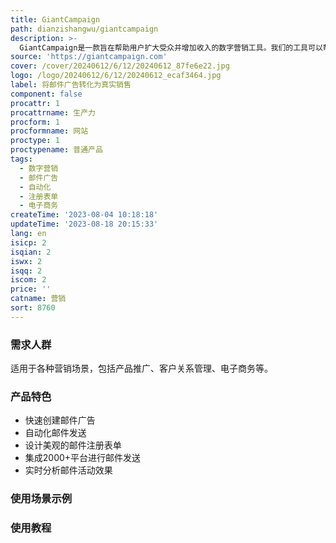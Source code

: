 ```yaml
---
title: GiantCampaign
path: dianzishangwu/giantcampaign
description: >-
  GiantCampaign是一款旨在帮助用户扩大受众并增加收入的数字营销工具。我们的工具可以帮助您提升销售，将邮件广告转化为真实销售。通过选择多个可定制的模板，使您的邮件看起来专业，而我们的自动化功能可以无缝地优化您的工作流程。我们提供24/7全天候获奖支持，随时为您提供所需的帮助。请查看我们的工具范围，以增强您的数字营销策略。
source: 'https://giantcampaign.com'
cover: /cover/20240612/6/12/20240612_87fe6e22.jpg
logo: /logo/20240612/6/12/20240612_ecaf3464.jpg
label: 将邮件广告转化为真实销售
component: false
procattr: 1
procattrname: 生产力
procform: 1
procformname: 网站
proctype: 1
proctypename: 普通产品
tags:
  - 数字营销
  - 邮件广告
  - 自动化
  - 注册表单
  - 电子商务
createTime: '2023-08-04 10:18:18'
updateTime: '2023-08-18 20:15:33'
lang: en
isicp: 2
isqian: 2
iswx: 2
isqq: 2
iscom: 2
price: ''
catname: 营销
sort: 8760
---
```




### 需求人群
适用于各种营销场景，包括产品推广、客户关系管理、电子商务等。

### 产品特色
- 快速创建邮件广告
- 自动化邮件发送
- 设计美观的邮件注册表单
- 集成2000+平台进行邮件发送
- 实时分析邮件活动效果

### 使用场景示例


### 使用教程


  
